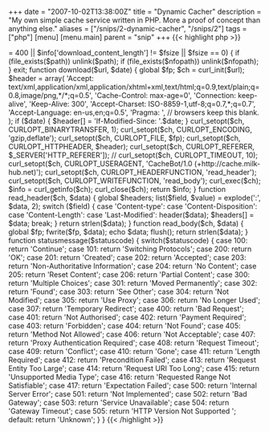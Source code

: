 +++
date = "2007-10-02T13:38:00Z"
title = "Dynamic Cacher"
description = "My own simple cache service written in PHP.  More a proof of concept than anything else."
aliases = ["/snips/2-dynamic-cacher", "/snips/2"]
tags = ["php"]
[menu]
  [menu.main]
    parent = "snip"
+++
{{< highlight php >}}
<?php

set_time_limit(3600);

global $fp, $headers;
$fp = null; $headers = array();

$url = 'http://milk-hub.net/'.($path = trim($_SERVER['REQUEST_URI'], '/'));
if ($path == '') $path = 'index';
$nfopath = dirname($path).'/._'.basename($path);

if ($path[0] == '.' || $path == 'index.php') {
    header('HTTP/1.0 403 '.statusmessage(403));
    echo '403 '. statusmessage(403);
    exit;
}
else if (is_dir($path)) {
    header('HTTP/1.0 403 '.statusmessage(403));
    echo '403 '. statusmessage(403);
    exit;
}

// Make dir for file
if (!is_dir(dirname($path))) mkdir(dirname($path), 0755, true);

// Do the fetch
$date = (file_exists($path) && file_exists($nfopath)) ? filemtime($path) : false;

if ($date < time() - 60*60*24 || $_GET['nocache']) {
    $date = $date ? date('r', $date) : false;

    if (file_exists($path))    unlink($path);
    if (file_exists($nfopath)) unlink($nfopath);

    if ($fp = fopen($path, 'wb')) {
        ignore_user_abort(true); // Even if the user stops fetching the file we need to finish caching it!

        $info = download($url, $date);
        $info['headers'] = $headers;
        file_put_contents($nfopath, serialize($info));

        fclose($fp);
        chmod($path, 0644);
    }
    else {
        header('HTTP/1.0 500 '.statusmessage(500));
        echo '500 '. statusmessage(500);
        exit;
    }
}
else {
    $info = unserialize(file_get_contents($nfopath));

    header('HTTP/1.0 '.$info['http_code'].' '.statusmessage($info['http_code']));
    if (is_array($info['headers'])) {
        foreach ($info['headers'] as $header) {
            header($header);
        }
    }
    else {
        header('Content-type: '.$info['content_type']);
        header('Content-Length: '.$info['download_content_length']);
        header('Last-Modified: '.date('r', filemtime($path)));
        header('Content-Disposition: inline; filename='.basename($path));
    }
    readfile($path);
}

$fsize = filesize($path);
if ($info['http_code'] < 200 || $info['http_code'] >= 400 || $info['download_content_length'] != $fsize || $fsize == 0) {
    if (file_exists($path))    unlink($path);
    if (file_exists($nfopath)) unlink($nfopath);
}

exit;

function download($url, $date) {
    global $fp;

    $ch = curl_init($url);

    $header = array(
        'Accept: text/xml,application/xml,application/xhtml+xml,text/html;q=0.9,text/plain;q=0.8,image/png,*/*;q=0.5',
        'Cache-Control: max-age=0',
        'Connection: keep-alive',
        'Keep-Alive: 300',
        'Accept-Charset: ISO-8859-1,utf-8;q=0.7,*;q=0.7',
        'Accept-Language: en-us,en;q=0.5',
        'Pragma: ', // browsers keep this blank.
    );
    if ($date) {
        $header[] = 'If-Modified-Since: '.$date;
    }

    curl_setopt($ch, CURLOPT_BINARYTRANSFER, 1);
    curl_setopt($ch, CURLOPT_ENCODING,    'gzip,deflate');
    curl_setopt($ch, CURLOPT_FILE, $fp);
    curl_setopt($ch, CURLOPT_HTTPHEADER,  $header);
    curl_setopt($ch, CURLOPT_REFERER,     $_SERVER['HTTP_REFERER']);
    // curl_setopt($ch, CURLOPT_TIMEOUT,     10);
    curl_setopt($ch, CURLOPT_USERAGENT,  'CacheBot/1.0 (+http://cache.milk-hub.net)');

    curl_setopt($ch, CURLOPT_HEADERFUNCTION, 'read_header');
    curl_setopt($ch, CURLOPT_WRITEFUNCTION, 'read_body');

    curl_exec($ch);
    $info = curl_getinfo($ch);
    curl_close($ch);

    return $info;
}

function read_header($ch, $data) {
    global $headers;

    list($field, $value) = explode(':', $data, 2);

    switch ($field) {
        case 'Content-type':
        case 'Content-Disposition':
        case 'Content-Length':
        case 'Last-Modified':
            header($data);
            $headers[] = $data;
        break;
    }

    return strlen($data);
}

function read_body($ch, $data) {
    global $fp;

    fwrite($fp, $data);
    echo $data; flush();

    return strlen($data);
}

function statusmessage($statuscode) {
    switch($statuscode) {
        case 100:
            return 'Continue';
        case 101:
            return 'Switching Protocols';
        case 200:
            return 'OK';
        case 201:
            return 'Created';
        case 202:
            return 'Accepted';
        case 203:
            return 'Non-Authoritative Information';
        case 204:
            return 'No Content';
        case 205:
            return 'Reset Content';
        case 206:
            return 'Partial Content';
        case 300:
            return 'Multiple Choices';
        case 301:
            return 'Moved Permanently';
        case 302:
            return 'Found';
        case 303:
            return 'See Other';
        case 304:
            return 'Not Modified';
        case 305:
            return 'Use Proxy';
        case 306:
            return 'No Longer Used';
        case 307:
            return 'Temporary Redirect';
        case 400:
            return 'Bad Request';
        case 401:
            return 'Not Authorised';
        case 402:
            return 'Payment Required';
        case 403:
            return 'Forbidden';
        case 404:
            return 'Not Found';
        case 405:
            return 'Method Not Allowed';
        case 406:
            return 'Not Acceptable';
        case 407:
            return 'Proxy Authentication Required';
        case 408:
            return 'Request Timeout';
        case 409:
            return 'Conflict';
        case 410:
            return 'Gone';
        case 411:
            return 'Length Required';
        case 412:
            return 'Precondition Failed';
        case 413:
            return 'Request Entity Too Large';
        case 414:
            return 'Request URI Too Long';
        case 415:
            return 'Unsupported Media Type';
        case 416:
            return 'Requested Range Not Satisfiable';
        case 417:
            return 'Expectation Failed';
        case 500:
            return 'Internal Server Error';
        case 501:
            return 'Not Implemented';
        case 502:
            return 'Bad Gateway';
        case 503:
            return 'Service Unavailable';
        case 504:
            return 'Gateway Timeout';
        case 505:
            return 'HTTP Version Not Supported ';
        default:
            return 'Unknown';
    }
}
{{< /highlight >}}
